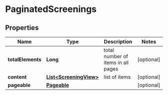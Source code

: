 

# PaginatedScreenings


## Properties

| Name | Type | Description | Notes |
|------------ | ------------- | ------------- | -------------|
|**totalElements** | **Long** | total number of items in all pages |  [optional] |
|**content** | [**List&lt;ScreeningView&gt;**](ScreeningView.md) | list of items |  [optional] |
|**pageable** | [**Pageable**](Pageable.md) |  |  [optional] |




